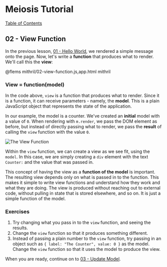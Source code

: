 # Meiosis Tutorial

[Table of Contents](toc.html)

## 02 - View Function

In the previous lesson, [01 - Hello World](01-hello-world-mithril.html), we rendered a simple
message onto the page. Now, let's write a **function** that produces what to render. We'll call
this the **view**:

@flems mithril/02-view-function.js,app.html mithril

### View = function(model)

In the code above, `view` is a function that produces what to render. Since it is a function,
it can receive parameters - namely, the **model**. This is a plain JavaScript object that
represents the state of the application.

In our example, the model is a counter. We've created an **initial** model with a value of `0`.
When rendering with `m.render`, we pass the DOM element as before, but instead of directly
passing what to render, we pass the **result** of calling the `view` function with the value
`0`.

![The View Function](02-view-function-01.svg)

Within the `view` function, we can create a view as we see fit, using the `model`. In this
case, we are simply creating a `div` element with the text `Counter:` and the value that was
passed in.

This concept of having the view as a **function of the model** is important. The resulting
view depends only on what is passed in to the function. This makes it simple to write view
functions and understand how they work and what they are doing. The view is produced without
reaching out to external code, without pulling in state that is stored elsewhere, and so on.
It is just a simple function of the model.

### Exercises

1. Try changing what you pass in to the `view` function, and seeing the results.
1. Change the `view` function so that it produces something different.
1. Instead of passing a plain number to the `view` function, try passing in an object such as
`{ label: "The Counter", value: 0 }` as the model. Change the `view` function so that it uses the
model to produce the view.

When you are ready, continue on to [03 - Update Model](03-update-model-mithril.html).